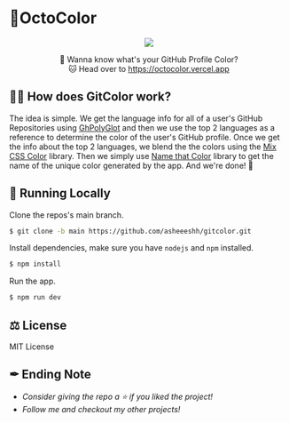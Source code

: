 # 🌈OctoColor
<div align="center">
<img src="https://user-images.githubusercontent.com/68690233/158908371-7a74119f-c9f8-40fb-8caa-3604bc66e347.png" />

🤔 Wanna know what's your GitHub Profile Color?\
🐱 Head over to https://octocolor.vercel.app
</div>

## 🐱‍💻 How does GitColor work?

The idea is simple. We get the language info for all of a user's GitHub Repositories using [GhPolyGlot](https://github.com/IonicaBizau/node-gh-polyglot) and then we use the top 2 languages as a reference to determine the color of the user's GitHub profile. Once we get the info about the top 2 languages, we blend the the colors using the [Mix CSS Color](https://www.npmjs.com/package/mix-css-color) library. Then we simply use [Name that Color](https://chir.ag/projects/name-that-color/) library to get the name of the unique color generated by the app. And we're done! 🚀

## 🚀 Running Locally

Clone the repos's main branch.
```sh
$ git clone -b main https://github.com/asheeeshh/gitcolor.git
```
Install dependencies, make sure you have `nodejs` and `npm` installed.
```sh
$ npm install
```
Run the app.
```sh
$ npm run dev
```

## ⚖ License 
MIT License

## ✒ Ending Note 
- *Consider giving the repo a ⭐ if you liked the project!*
- *Follow me and checkout my other projects!*


 
